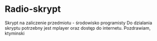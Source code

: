 Radio-skrypt
============

Skrypt na zaliczenie przedmiotu - środowisko programisty
Do dzialania skryptu potrzebny jest mplayer oraz dostęp do internetu.
Pozdrawiam, ktyminski
